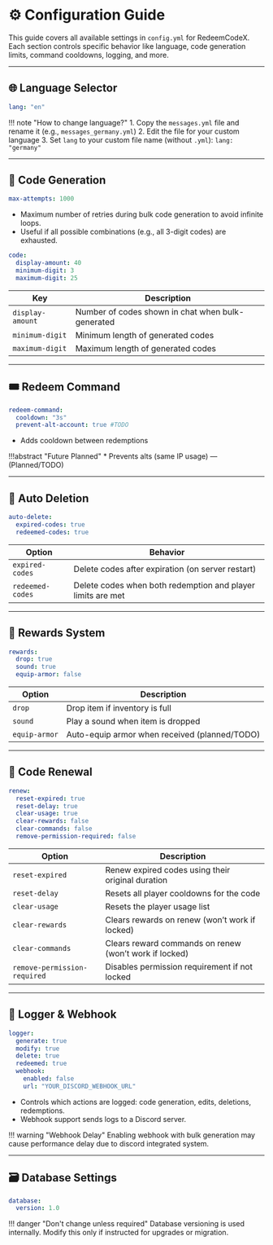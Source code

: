 # ⚙️ Configuration Guide

This guide covers all available settings in `config.yml` for RedeemCodeX.  
Each section controls specific behavior like language, code generation limits, command cooldowns, logging, and more.

---

## 🌐 Language Selector

```yaml
lang: "en"
```

!!! note "How to change language?"
    1. Copy the `messages.yml` file and rename it (e.g., `messages_germany.yml`)
    2. Edit the file for your custom language
    3. Set `lang` to your custom file name (without `.yml`):
    `lang: "germany"`

---

## 🔁 Code Generation

```yaml
max-attempts: 1000
```

* Maximum number of retries during bulk code generation to avoid infinite loops.
* Useful if all possible combinations (e.g., all 3-digit codes) are exhausted.

```yaml
code:
  display-amount: 40
  minimum-digit: 3
  maximum-digit: 25
```

| Key              | Description                                       |
| ---------------- | ------------------------------------------------- |
| `display-amount` | Number of codes shown in chat when bulk-generated |
| `minimum-digit`  | Minimum length of generated codes                 |
| `maximum-digit`  | Maximum length of generated codes                 |

---

## 🎟️ Redeem Command

```yaml
redeem-command:
  cooldown: "3s"
  prevent-alt-account: true #TODO
```

* Adds cooldown between redemptions

!!!abstract "Future Planned"
    * Prevents alts (same IP usage) — (Planned/TODO)

<!-- !!! warning "IP Protection"
    Alt-detection checks for the same IP. It won't work if player limits are not set. -->

---

## 🧹 Auto Deletion

```yaml
auto-delete:
  expired-codes: true
  redeemed-codes: true
```

| Option           | Behavior                                                    |
| ---------------- | ----------------------------------------------------------- |
| `expired-codes`  | Delete codes after expiration (on server restart)           |
| `redeemed-codes` | Delete codes when both redemption and player limits are met |

---

## 🎁 Rewards System

```yaml
rewards:
  drop: true
  sound: true
  equip-armor: false
```

| Option        | Description                                   |
| ------------- | --------------------------------------------- |
| `drop`        | Drop item if inventory is full                |
| `sound`       | Play a sound when item is dropped             |
| `equip-armor` | Auto-equip armor when received (planned/TODO) |

---

## 🔄 Code Renewal

```yaml
renew:
  reset-expired: true
  reset-delay: true
  clear-usage: true
  clear-rewards: false
  clear-commands: false
  remove-permission-required: false
```

| Option                       | Description                                            |
| ---------------------------- | ------------------------------------------------------ |
| `reset-expired`              | Renew expired codes using their original duration      |
| `reset-delay`                | Resets all player cooldowns for the code               |
| `clear-usage`                | Resets the player usage list                           |
| `clear-rewards`              | Clears rewards on renew (won’t work if locked)         |
| `clear-commands`             | Clears reward commands on renew (won’t work if locked) |
| `remove-permission-required` | Disables permission requirement if not locked          |

---

## 📜 Logger & Webhook

```yaml
logger:
  generate: true
  modify: true
  delete: true
  redeemed: true
  webhook:
    enabled: false
    url: "YOUR_DISCORD_WEBHOOK_URL"
```

* Controls which actions are logged: code generation, edits, deletions, redemptions.
* Webhook support sends logs to a Discord server.

!!! warning "Webhook Delay"
    Enabling webhook with bulk generation may cause performance delay due to discord integrated system.

---

## 🗃️ Database Settings

```yaml
database:
  version: 1.0
```

!!! danger "Don't change unless required"
    Database versioning is used internally. Modify this only if instructed for upgrades or migration.
